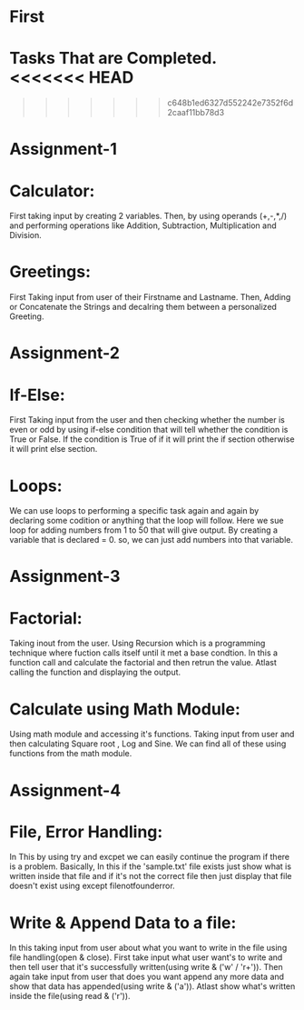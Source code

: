 # First
Tasks That are Completed.
<<<<<<< HEAD
=======
>>>>>>> c648b1ed6327d552242e7352f6d2caaf11bb78d3

# Assignment-1

# Calculator:
First taking input by creating 2 variables.
Then, by using operands (+,-,*,/) and performing operations like Addition, Subtraction, Multiplication and Division.

# Greetings:
First Taking input from user of their Firstname and Lastname.
Then, Adding or Concatenate the Strings and decalring them between a personalized Greeting.

# Assignment-2

# If-Else:
First Taking input from the user and then checking whether the number is even or odd by using if-else condition that will tell whether the condition is True or False. If the condition is True of if it will print the if section otherwise it will print else section.

# Loops:
We can use loops to performing a specific task again and again by declaring some codition or anything that the loop will follow.
Here we sue loop for adding numbers from 1 to 50 that will give output.
By creating a variable that is declared = 0. so, we can just add numbers into that variable.


#  Assignment-3


# Factorial:
Taking inout from the user. Using Recursion which is a programming technique where fuction calls itself until it met a base condtion. In this a function call and calculate the factorial and then retrun the value. Atlast calling the function and displaying the output.

# Calculate using Math Module:
Using math module and accessing it's functions. Taking input from user and then calculating Square root , Log and Sine. We can find all of these using functions from the math module.


# Assignment-4


# File, Error Handling:
In This by using try and excpet we can easily continue the program if there is a problem. Basically, In this if the 'sample.txt' file exists just show what is written inside that file and if it's not the correct file then just display that file doesn't exist using except filenotfounderror.

# Write & Append Data to a file:
In this taking input from user about what you want to write in the file using file handling(open & close). First take input what user want's to write and then tell user that it's successfully written(using write & ('w' / 'r+')). Then again take input from user that does you want append any more data and show that data has appended(using write & ('a')). Atlast show what's written inside the file(using read & ('r')).